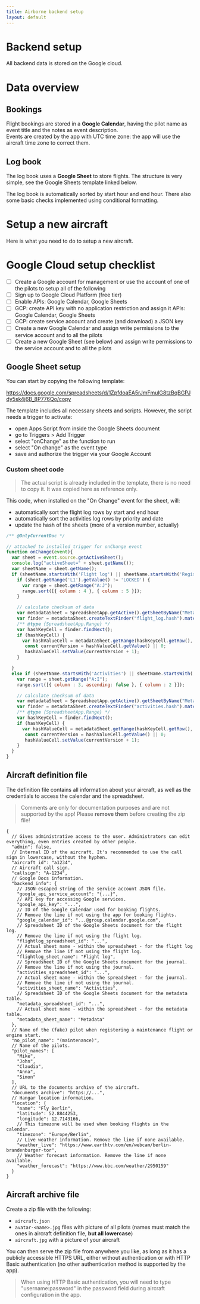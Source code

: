 ```yaml
---
title: Airborne backend setup
layout: default
---
```


Backend setup
=============

All backend data is stored on the Google cloud.

# Data overview

## Bookings

Flight bookings are stored in a **Google Calendar**, having the pilot name as event title and the notes as event description.  
Events are created by the app with UTC time zone: the app will use the aircraft time zone to correct them.

## Log book

The log book uses a **Google Sheet** to store flights. The structure is very simple, see the Google Sheets template
linked below.

The log book is automatically sorted by start hour and end hour. There also some basic checks implemented using
conditional formatting.

# Setup a new aircraft

Here is what you need to do to setup a new aircraft.

# Google Cloud setup checklist

- [ ] Create a Google account for management or use the account of one of the pilots to setup all of the following
- [ ] Sign up to Google Cloud Platform (free tier)
- [ ] Enable APIs: Google Calendar, Google Sheets
- [ ] GCP: create API key with no application restriction and assign it APIs: Google Calendar, Google Sheets
- [ ] GCP: create service account and create (and download) a JSON key
- [ ] Create a new Google Calendar and assign write permissions to the service account and to all the pilots
- [ ] Create a new Google Sheet (see below) and assign write permissions to the service account and to all the pilots

## Google Sheet setup

You can start by copying the following template:

https://docs.google.com/spreadsheets/d/1ZpfdoaEA5rJmFmulG8tzBqBGPJdy5sk4j6B_8P776Qo/copy

The template includes all necessary sheets and scripts. However, the script needs a trigger to activate:

* open Apps Script from inside the Google Sheets document
* go to Triggers > Add Trigger
* select "onChange" as the function to run
* select "On change" as the event type
* save and authorize the trigger via your Google Account

### Custom sheet code

> The actual script is already included in the template, there is no need to copy it.
> It was copied here as reference only.

This code, when installed on the "On Change" event for the sheet, will:

* automatically sort the flight log rows by start and end hour
* automatically sort the activities log rows by priority and date
* update the hash of the sheets (more of a version number, actually)

```javascript
/** @OnlyCurrentDoc */

// attached to installed trigger for onChange event
function onChange(event){
  var sheet = event.source.getActiveSheet();
  console.log("activeSheet=" + sheet.getName());
  var sheetName = sheet.getName();
  if (sheetName.startsWith('Flight log') || sheetName.startsWith('Registro voli')) {
    if (sheet.getRange('L1').getValue() != 'LOCKED') {
      var range = sheet.getRange("A:J");
      range.sort([{ column : 4 }, { column : 5 }]);
    }

    // calculate checksum of data
    var metadataSheet = SpreadsheetApp.getActive().getSheetByName("Metadata");
    var finder = metadataSheet.createTextFinder("flight_log.hash").matchEntireCell(true);
    /** @type {SpreadsheetApp.Range} */
    var hashKeyCell = finder.findNext();
    if (hashKeyCell) {
      var hashValueCell = metadataSheet.getRange(hashKeyCell.getRow(), hashKeyCell.getColumn()+1);
       const currentVersion = hashValueCell.getValue() || 0;
       hashValueCell.setValue(currentVersion + 1);
    }

  }
  else if (sheetName.startsWith('Activities') || sheetName.startsWith('Attività')) {
    var range = sheet.getRange("A:I");
    range.sort([{ column : 3, ascending: false }, { column : 2 }]);    

    // calculate checksum of data
    var metadataSheet = SpreadsheetApp.getActive().getSheetByName("Metadata");
    var finder = metadataSheet.createTextFinder("activities.hash").matchEntireCell(true);
    /** @type {SpreadsheetApp.Range} */
    var hashKeyCell = finder.findNext();
    if (hashKeyCell) {
      var hashValueCell = metadataSheet.getRange(hashKeyCell.getRow(), hashKeyCell.getColumn()+1);
       const currentVersion = hashValueCell.getValue() || 0;
       hashValueCell.setValue(currentVersion + 1);
    }
  }
}
```

## Aircraft definition file

The definition file contains all information about your aircraft, as well as the credentials to access the calendar and
the spreadsheet.

> Comments are only for documentation purposes and are not supported by the app! Please **remove them** before creating
> the zip file!

```json5
{
  // Gives administrative access to the user. Administrators can edit everything, even entries created by other people.
  "admin": false,
  // Internal ID of the aircraft. It's recommended to use the call sign in lowercase, without the hyphen.
  "aircraft_id": "a1234",
  // Aircraft call sign.
  "callsign": "A-1234",
  // Google Docs information.
  "backend_info": {
    // JSON-escaped string of the service account JSON file.
    "google_api_service_account": "{...}",
    // API key for accessing Google services.
    "google_api_key": "...",
    // ID of the Google Calendar used for booking flights.
    // Remove the line if not using the app for booking flights.
    "google_calendar_id": "...@group.calendar.google.com",
    // Spreadsheet ID of the Google Sheets document for the flight log.
    // Remove the line if not using the flight log.
    "flightlog_spreadsheet_id": "...",
    // Actual sheet name - within the spreadsheet - for the flight log
    // Remove the line if not using the flight log.
    "flightlog_sheet_name": "Flight log",
    // Spreadsheet ID of the Google Sheets document for the journal.
    // Remove the line if not using the journal.
    "activities_spreadsheet_id": "...",
    // Actual sheet name - within the spreadsheet - for the journal.
    // Remove the line if not using the journal.
    "activities_sheet_name": "Activities",
    // Spreadsheet ID of the Google Sheets document for the metadata table.
    "metadata_spreadsheet_id": "...",
    // Actual sheet name - within the spreadsheet - for the metadata table.
    "metadata_sheet_name": "Metadata"
  },
  // Name of the (fake) pilot when registering a maintenance flight or engine start.
  "no_pilot_name": "(maintenance)",
  // Name of the pilots.
  "pilot_names": [
    "Mike",
    "John",
    "Claudia",
    "Anna",
    "Simon"
  ],
  // URL to the documents archive of the aircraft.
  "documents_archive": "https://...",
  // Hangar location information.
  "location": {
    "name": "Fly Berlin",
    "latitude": 52.8844253,
    "longitude": 12.7143166,
    // This timezone will be used when booking flights in the calendar.
    "timezone": "Europe/Berlin",
    // Live weather information. Remove the line if none available.
    "weather_live": "https://www.earthtv.com/en/webcam/berlin-brandenburger-tor",
    // Weather forecast information. Remove the line if none available.
    "weather_forecast": "https://www.bbc.com/weather/2950159"
  }
}
```

## Aircraft archive file

Create a zip file with the following:

* `aircraft.json`
* `avatar-<name>.jpg` files with picture of all pilots (names must match the ones in aircraft definition file, **but all lowercase**)
* `aircraft.jpg` with a picture of your aircraft

You can then serve the zip file from anywhere you like, as long as it has a publicly accessible HTTPS URL, either
without authentication or with HTTP Basic authentication (no other authentication method is supported by the app).

> When using HTTP Basic authentication, you will need to type "username:password" in the password field during aircraft
> configuration in the app.
